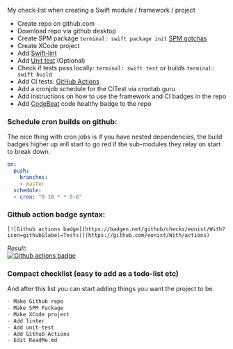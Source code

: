 My check-list when creating a Swift module / framework / project<!--more-->

- Create repo on github.com
- Download repo via github desktop
- Create SPM package `terminal: swift package init` [SPM gotchas](http://eon.codes/blog/2019/11/26/SPM-gotchas/)
- Create XCode project
- Add [Swift-lint](http://eon.codes/blog/2019/04/23/Swift-lint/)
- Add [Unit test](http://eon.codes/blog/2018/10/11/unit-test/) (Optional)
- Check if tests pass locally: `terminal: swift test` or builds `terminal: swift build`
- Add CI tests: [GitHub Actions](http://eon.codes/blog/2019/12/13/spm-and-github-action/)
- Add a cronjob schedule for the CITest via crontab.guru
- Add instructions on how to use the framework and CI badges in the repo
- Add [CodeBeat](https://www.CodeBeat.co) code healthy badge to the repo

### Schedule cron builds on github:
The nice thing with cron jobs is if you have nested dependencies, the build badges higher up will start to go red if the sub-modules they relay on start to break down.
```yaml
on:
  push:
    branches:
    - master
  schedule:
  - cron: "0 18 * * 0-6"
```

### Github action badge syntax:
```
[![Github actions badge](https://badgen.net/github/checks/eonist/With?icon=github&label=Tests)](https://github.com/eonist/With/actions)
```
*Result:*   
[![Github actions badge](https://badgen.net/github/checks/eonist/With?icon=github&label=Tests)](https://github.com/eonist/With/actions)


### Compact checklist (easy to add as a todo-list etc)
And after this list you can start adding things you want the project to be.
```swift
- Make Github repo
- Make SPM Package
- Make XCode project
- Add linter
- Add unit-test
- Add Github-Actions
- Edit ReadMe.md
```
